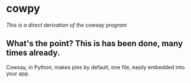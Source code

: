 cowpy
=====

_This is a direct derivation of the cowsay program_

## What's the point? This is has been done, many times already.
Cowsay, in Python, makes pies by default, one file, easily embedded into your app.
